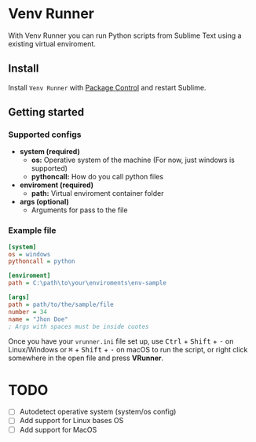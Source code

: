 # Venv Runner

With Venv Runner you can run Python scripts from Sublime Text using a existing virtual enviroment.


## Install

Install `Venv Runner` with [Package Control](https://packagecontrol.io) and restart Sublime.


## Getting started

### Supported configs

- **system (required)**
  - **os:** Operative system of the machine (For now, just windows is supported)
  - **pythoncall:** How do you call python files
- **enviroment (required)**
  - **path:** Virtual enviroment container folder
- **args (optional)**
  - Arguments for pass to the file

### Example file

```ini
[system]
os = windows
pythoncall = python

[enviroment]
path = C:\path\to\your\enviroments\env-sample

[args]
path = path/to/the/sample/file
number = 34
name = "Jhon Doe"
; Args with spaces must be inside cuotes
```

Once you have your `vrunner.ini` file set up, use <kbd>Ctrl</kbd> + <kbd>Shift</kbd> + <kbd>-</kbd> on Linux/Windows or <kbd>⌘</kbd> + <kbd>Shift</kbd> + <kbd>-</kbd> on macOS to run the script, or right click somewhere in the open file and press **VRunner**.

# TODO

- [ ] Autodetect operative system (system/os config)
- [ ] Add support for Linux bases OS
- [ ] Add support for MacOS
